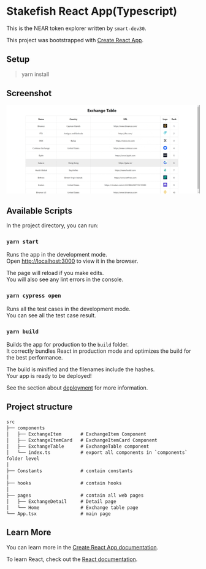 # Stakefish React App(Typescript)

This is the NEAR token explorer written by `smart-dev30`.

This project was bootstrapped with [Create React App](https://github.com/facebook/create-react-app).

## Setup
  > yarn install

## Screenshot
![Screenshot](screen.gif)

## Available Scripts

In the project directory, you can run:

### `yarn start`

Runs the app in the development mode.\
Open [http://localhost:3000](http://localhost:3000) to view it in the browser.

The page will reload if you make edits.\
You will also see any lint errors in the console.

### `yarn cypress open`

Runs all the test cases in the development mode.\
You can see all the test case result.


### `yarn build`

Builds the app for production to the `build` folder.\
It correctly bundles React in production mode and optimizes the build for the best performance.

The build is minified and the filenames include the hashes.\
Your app is ready to be deployed!

See the section about [deployment](https://facebook.github.io/create-react-app/docs/deployment) for more information.

## Project structure

```
src
├── components
│   ├── ExchangeItem       # ExchangeItem Component
│   ├── ExchangeItemCard   # ExchangeItemCard Component
│   ├── ExchangeTable      # ExchangeTable component
│   └── index.ts           # export all components in `components` folder level
│
├── Constants              # contain constants
│
├── hooks                  # contain hooks
│
├── pages                  # contain all web pages
│   ├── ExchangeDetail     # Detail page
│   └── Home               # Exchange table page
└── App.tsx                # main page
```
## Learn More

You can learn more in the [Create React App documentation](https://facebook.github.io/create-react-app/docs/getting-started).

To learn React, check out the [React documentation](https://reactjs.org/).
